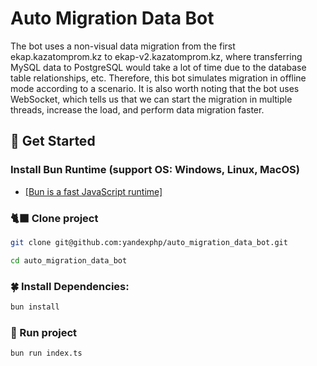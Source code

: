 # Auto Migration Data Bot
The bot uses a non-visual data migration from the first ekap.kazatomprom.kz to ekap-v2.kazatomprom.kz, where transferring MySQL data to PostgreSQL would take a lot of time due to the database table relationships, etc. Therefore, this bot simulates migration in offline mode according to a scenario. It is also worth noting that the bot uses WebSocket, which tells us that we can start the migration in multiple threads, increase the load, and perform data migration faster.

## 🚀 Get Started

### Install Bun Runtime (support OS: Windows, Linux, MacOS)
- [[Bun is a fast JavaScript runtime]](https://bun.sh/)

### 🐈‍⬛ Clone project
```bash
git clone git@github.com:yandexphp/auto_migration_data_bot.git

cd auto_migration_data_bot
```

### 🍀 Install Dependencies:

```bash
bun install
```

### 🍙 Run project

```bash
bun run index.ts
```
